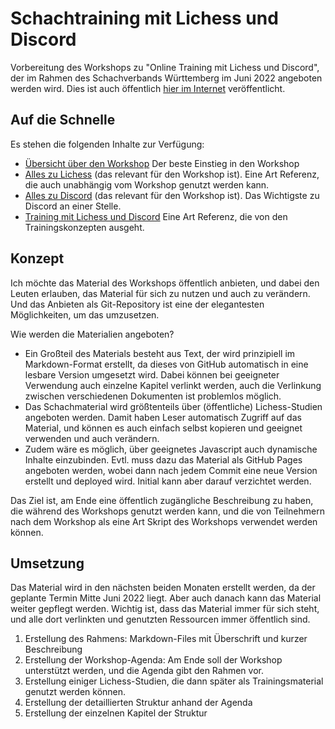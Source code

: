 # Schachtraining mit Lichess und Discord

Vorbereitung des Workshops zu "Online Training mit Lichess und Discord", der im Rahmen des Schachverbands Württemberg im Juni 2022 angeboten werden wird. Dies ist auch öffentlich [hier im Internet](https://schachtraining-lichess-discord.netlify.app/) veröffentlicht.

## Auf die Schnelle

Es stehen die folgenden Inhalte zur Verfügung:

* [Übersicht über den Workshop](docs/intro.md) Der beste Einstieg in den Workshop
* [Alles zu Lichess](docs/lichess.md) (das relevant für den Workshop ist). Eine Art Referenz, die auch unabhängig vom Workshop genutzt werden kann.
* [Alles zu Discord](docs/discord.md) (das relevant für den Workshop ist). Das Wichtigste zu Discord an einer Stelle.
* [Training mit Lichess und Discord](docs/training.md) Eine Art Referenz, die von den Trainingskonzepten ausgeht. 

## Konzept

Ich möchte das Material des Workshops öffentlich anbieten, und dabei den Leuten erlauben, das Material für sich zu nutzen und auch zu verändern. Und das Anbieten als Git-Repository ist eine der elegantesten Möglichkeiten, um das umzusetzen.

Wie werden die Materialien angeboten?

* Ein Großteil des Materials besteht aus Text, der wird prinzipiell im Markdown-Format erstellt, da dieses von GitHub automatisch in eine lesbare Version umgesetzt wird. Dabei können bei geeigneter Verwendung auch einzelne Kapitel verlinkt werden, auch die Verlinkung zwischen verschiedenen Dokumenten ist problemlos möglich.
* Das Schachmaterial wird größtenteils über (öffentliche) Lichess-Studien angeboten werden. Damit haben Leser automatisch Zugriff auf das Material, und können es auch einfach selbst kopieren und geeignet verwenden und auch verändern.
* Zudem wäre es möglich, über geeignetes Javascript auch dynamische Inhalte einzubinden. Evtl. muss dazu das Material als GitHub Pages angeboten werden, wobei dann nach jedem Commit eine neue Version erstellt und deployed wird. Initial kann aber darauf verzichtet werden.

Das Ziel ist, am Ende eine öffentlich zugängliche Beschreibung zu haben, die während des Workshops genutzt werden kann, und die von Teilnehmern nach dem Workshop als eine Art Skript des Workshops verwendet werden können.

## Umsetzung

Das Material wird in den nächsten beiden Monaten erstellt werden, da der geplante Termin Mitte Juni 2022 liegt. Aber auch danach kann das Material weiter gepflegt werden. Wichtig ist, dass das Material immer für sich steht, und alle dort verlinkten und genutzten Ressourcen immer öffentlich sind.

1. Erstellung des Rahmens: Markdown-Files mit Überschrift und kurzer Beschreibung
2. Erstellung der Workshop-Agenda: Am Ende soll der Workshop unterstützt werden, und die Agenda gibt den Rahmen vor.
3. Erstellung einiger Lichess-Studien, die dann später als Trainingsmaterial genutzt werden können.
4. Erstellung der detaillierten Struktur anhand der Agenda
5. Erstellung der einzelnen Kapitel der Struktur
